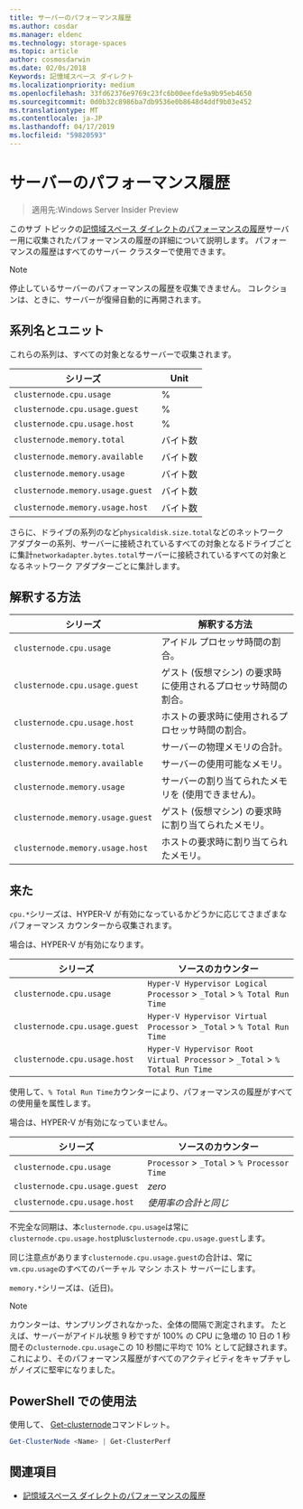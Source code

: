 ```yaml
---
title: サーバーのパフォーマンス履歴
ms.author: cosdar
ms.manager: eldenc
ms.technology: storage-spaces
ms.topic: article
author: cosmosdarwin
ms.date: 02/0s/2018
Keywords: 記憶域スペース ダイレクト
ms.localizationpriority: medium
ms.openlocfilehash: 33fd62376e9769c23fc6b00eefde9a9b95eb4650
ms.sourcegitcommit: 0d0b32c8986ba7db9536e0b8648d4ddf9b03e452
ms.translationtype: MT
ms.contentlocale: ja-JP
ms.lasthandoff: 04/17/2019
ms.locfileid: "59820593"
---
```

# <a name="performance-history-for-servers"></a>サーバーのパフォーマンス履歴

> 適用先:Windows Server Insider Preview

このサブ トピックの[記憶域スペース ダイレクトのパフォーマンスの履歴](performance-history.md)サーバー用に収集されたパフォーマンスの履歴の詳細について説明します。 パフォーマンスの履歴はすべてのサーバー クラスターで使用できます。

   > [!NOTE]
   > 停止しているサーバーのパフォーマンスの履歴を収集できません。 コレクションは、ときに、サーバーが復帰自動的に再開されます。

## <a name="series-names-and-units"></a>系列名とユニット

これらの系列は、すべての対象となるサーバーで収集されます。

| シリーズ                           | Unit    |
|----------------------------------|---------|
| `clusternode.cpu.usage`          | % |
| `clusternode.cpu.usage.guest`    | % |
| `clusternode.cpu.usage.host`     | % |
| `clusternode.memory.total`       | バイト数   |
| `clusternode.memory.available`   | バイト数   |
| `clusternode.memory.usage`       | バイト数   |
| `clusternode.memory.usage.guest` | バイト数   |
| `clusternode.memory.usage.host`  | バイト数   |

さらに、ドライブの系列のなど`physicaldisk.size.total`などのネットワーク アダプターの系列、サーバーに接続されているすべての対象となるドライブごとに集計`networkadapter.bytes.total`サーバーに接続されているすべての対象となるネットワーク アダプターごとに集計します。

## <a name="how-to-interpret"></a>解釈する方法

| シリーズ                           | 解釈する方法                                                      |
|----------------------------------|-----------------------------------------------------------------------|
| `clusternode.cpu.usage`          | アイドル プロセッサ時間の割合。                        |
| `clusternode.cpu.usage.guest`    | ゲスト (仮想マシン) の要求時に使用されるプロセッサ時間の割合。 |
| `clusternode.cpu.usage.host`     | ホストの要求時に使用されるプロセッサ時間の割合。                    |
| `clusternode.memory.total`       | サーバーの物理メモリの合計。                              |
| `clusternode.memory.available`   | サーバーの使用可能なメモリ。                                   |
| `clusternode.memory.usage`       | サーバーの割り当てられたメモリを (使用できません)。                   |
| `clusternode.memory.usage.guest` | ゲスト (仮想マシン) の要求時に割り当てられたメモリ。               |
| `clusternode.memory.usage.host`  | ホストの要求時に割り当てられたメモリ。                                  |

## <a name="where-they-come-from"></a>来た

`cpu.*`シリーズは、HYPER-V が有効になっているかどうかに応じてさまざまなパフォーマンス カウンターから収集されます。

場合は、HYPER-V が有効になります。

| シリーズ                           | ソースのカウンター |
|----------------------------------|----------------|
| `clusternode.cpu.usage`          | `Hyper-V Hypervisor Logical Processor` > `_Total` > `% Total Run Time`      |
| `clusternode.cpu.usage.guest`    | `Hyper-V Hypervisor Virtual Processor` > `_Total` > `% Total Run Time`      |
| `clusternode.cpu.usage.host`     | `Hyper-V Hypervisor Root Virtual Processor` > `_Total` > `% Total Run Time` |

使用して、`% Total Run Time`カウンターにより、パフォーマンスの履歴がすべての使用量を属性します。

場合は、HYPER-V が有効になっていません。

| シリーズ                           | ソースのカウンター |
|----------------------------------|----------------|
| `clusternode.cpu.usage`          | `Processor` > `_Total` > `% Processor Time` |
| `clusternode.cpu.usage.guest`    | *zero* |
| `clusternode.cpu.usage.host`     | *使用率の合計と同じ* |

不完全な同期は、本`clusternode.cpu.usage`は常に`clusternode.cpu.usage.host`plus`clusternode.cpu.usage.guest`します。

同じ注意点があります`clusternode.cpu.usage.guest`の合計は、常に`vm.cpu.usage`のすべてのバーチャル マシン ホスト サーバーにします。

`memory.*`シリーズは、(近日)。

  > [!NOTE]
  > カウンターは、サンプリングされなかった、全体の間隔で測定されます。 たとえば、サーバーがアイドル状態 9 秒ですが 100% の CPU に急増の 10 日の 1 秒間その`clusternode.cpu.usage`この 10 秒間に平均で 10% として記録されます。 これにより、そのパフォーマンス履歴がすべてのアクティビティをキャプチャしがノイズに堅牢になりました。

## <a name="usage-in-powershell"></a>PowerShell での使用法

使用して、 [Get-clusternode](https://docs.microsoft.com/powershell/module/failoverclusters/get-clusternode)コマンドレット。

```PowerShell
Get-ClusterNode <Name> | Get-ClusterPerf
```

## <a name="see-also"></a>関連項目

- [記憶域スペース ダイレクトのパフォーマンスの履歴](performance-history.md)

